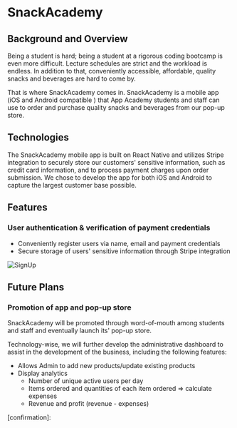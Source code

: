 # SnackAcademy

## Background and Overview
Being a student is hard; being a student at a rigorous coding bootcamp is even more difficult. Lecture schedules are strict and the workload is endless. In addition to that, conveniently accessible, affordable, quality snacks and beverages are hard to come by.

That is where SnackAcademy comes in. SnackAcademy is a mobile app (iOS and Android compatible ) that App Academy students and staff can use to order and purchase quality snacks and beverages from our pop-up store.


## Technologies
The SnackAcademy mobile app is built on React Native and utilizes Stripe integration to securely store our customers' sensitive information, such as credit card information, and to process payment charges upon order submission. We chose to develop the app for both iOS and Android to capture the largest customer base possible.

## Features
### User authentication & verification of payment credentials
- Conveniently register users via name, email and payment credentials
- Secure storage of users' sensitive information through Stripe integration

![SignUp][signup]

## Future Plans

### Promotion of app and pop-up store
SnackAcademy will be promoted through word-of-mouth among students and staff and eventually launch its' pop-up store.

Technology-wise, we will further develop the administrative dashboard to assist in the development of the business, including the following features:

- Allows Admin to add new products/update existing products
- Display analytics
  - Number of unique active users per day
  - Items ordered and quantities of each item ordered => calculate expenses
  - Revenue and profit (revenue - expenses)


[signup]: https://github.com/julielin0812/snack-academy/blob/master/docs/sign_up_ex.png?raw=true
[cc_auth]: https://github.com/julielin0812/snack-academy/blob/master/docs/cc_auth_ex.png?raw=true
[menu]: https://github.com/julielin0812/snack-academy/blob/master/docs/menu_drinks.png?raw=true
[cart]: https://github.com/julielin0812/snack-academy/blob/master/docs/cart_example.png?raw=true
[checkout]: https://github.com/julielin0812/snack-academy/blob/master/docs/confirm_order.png?raw=true
[confirmation]:
